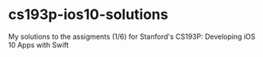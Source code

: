 # cs193p-ios10-solutions
My solutions to the assigments (1/6) for Stanford's CS193P: Developing iOS 10 Apps with Swift
